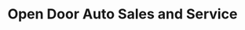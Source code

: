 ---
title: "Open Door Auto Sales and Service"
url: /radcliff/open-door-auto-sales-and-service/
shop: car repair
---
